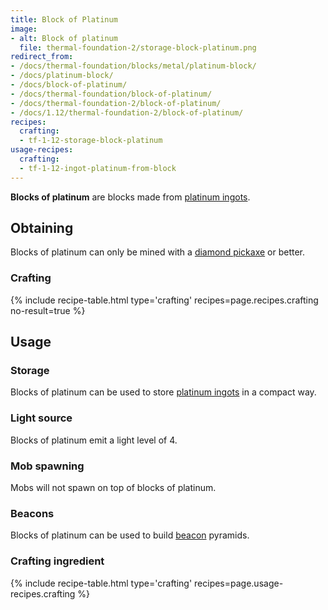 ```yaml
---
title: Block of Platinum
image:
- alt: Block of platinum
  file: thermal-foundation-2/storage-block-platinum.png
redirect_from:
- /docs/thermal-foundation/blocks/metal/platinum-block/
- /docs/platinum-block/
- /docs/block-of-platinum/
- /docs/thermal-foundation/block-of-platinum/
- /docs/thermal-foundation-2/block-of-platinum/
- /docs/1.12/thermal-foundation-2/block-of-platinum/
recipes:
  crafting:
  - tf-1-12-storage-block-platinum
usage-recipes:
  crafting:
  - tf-1-12-ingot-platinum-from-block
---
```


**Blocks of platinum** are blocks made from [platinum
ingots](../platinum-ingot/).


Obtaining
---------

Blocks of platinum can only be mined with a [diamond
pickaxe](https://minecraft.wiki/w/Pickaxe) or better.

### Crafting
{% include recipe-table.html type='crafting' recipes=page.recipes.crafting no-result=true %}


Usage
-----

### Storage
Blocks of platinum can be used to store [platinum ingots](../platinum-ingot/)
in a compact way.

### Light source
Blocks of platinum emit a light level of 4.

### Mob spawning
Mobs will not spawn on top of blocks of platinum.

### Beacons
Blocks of platinum can be used to build
[beacon](https://minecraft.wiki/w/Beacon) pyramids.

### Crafting ingredient
{% include recipe-table.html type='crafting' recipes=page.usage-recipes.crafting %}
